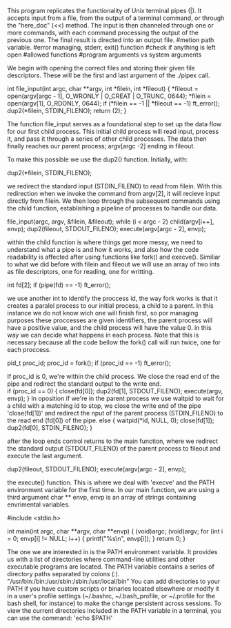 
This program replicates the functionality of Unix terminal pipes (|). It accepts input from a file, from the output of a terminal command, or through the "here_doc" (<<) method. The input is then channeled through one or more commands, with each command processing the output of the previous one. The final result is directed into an output file.
#metion path variable.
#error managing, stderr, exit() function
#check if anything is left open
#allowed functions
#program arguments vs system arguments

We begin with opening the correct files and storing their given file descriptors. These will be the first and last argument of the ./pipex call.

int	file_input(int argc, char **argv, int *filein, int *fileout)
{
	*fileout = open(argv[argc - 1], O_WRONLY | O_CREAT | O_TRUNC, 0644);
	*filein = open(argv[1], O_RDONLY, 0644);
	if (*filein == -1 || *fileout == -1)
		ft_error();
	dup2(*filein, STDIN_FILENO);
	return (2);
}

The function file_input serves as a foundational step to set up the data flow for our first child process. This initial child process will read input, process it, and pass it through a series of other child processes. The data then finally reaches our parent process; argv[argc -2] ending in fileout.

To make this possible we use the dup2() function. 
Initially, with:

dup2(*filein, STDIN_FILENO);

we redirect the standard input (STDIN_FILENO) to read from filein. With this redirection when we invoke the command from argv[2], it will recieve input directly from filein.
We then loop through the subsequent commands using the child function, establishing a pipeline of processes to handle our data.
		
  file_input(argc, argv, &filein, &fileout);
		while (i < argc - 2)
			child(argv[i++], envp);
		dup2(fileout, STDOUT_FILENO);
		execute(argv[argc - 2], envp);

  within the child function is where things get more messy, we need to understand what a pipe is and how it works, and also how the code readability is affected after using functions like fork() and execve().
  Similiar to what we did before with filein and fileout we will use an array of two ints as file descriptors, one for reading, one for writting.
	
int		fd[2];
if (pipe(fd) == -1)
    ft_error();

we use another int to identify the proccess id, the way fork works is that it creates a paralel process to our initial process, a child to a parent. In this instance we do not know wich one will finish first,
so por managing purposes these proccesses are given identifiers, the parent process will have a positive value, and the child process will have the value 0.
in this way we can decide what happens in each process. Note that this is necessary because all the code bellow the fork() call will run twice, one for each proccess.

pid_t	proc_id;
proc_id = fork();
if (proc_id == -1)
	ft_error();

If proc_id is 0, we're within the child process. We close the read end of the pipe and redirect the standard output to the write end.  
if (proc_id == 0)
{
	close(fd[0]);
	dup2(fd[1], STDOUT_FILENO);
	execute(argv, envp);
}
In oposition if we're in the parent process we use waitpid to wait for a child with a matching id to stop, we close the write end of the pipe 'close(fd[1])' and redirect the nput of the parent process (STDIN_FILENO) to the read end (fd[0]) of the pipe.
else
{
	waitpid(*id, NULL, 0);
	close(fd[1]);
	dup2(fd[0], STDIN_FILENO);
}

after the loop ends control returns to the main function, where we redirect the standard output (STDOUT_FILENO) of the parent process to fileout and execute the last argument. 

dup2(fileout, STDOUT_FILENO);
execute(argv[argc - 2], envp);

the execute() function. This is where we deal with 'execve' and the PATH environment variable for the first time.
In our main function, we are using a third argument char ** envp, envp is an array of strings containing envrimental variables. 

#include <stdio.h>

int main(int argc, char **argv, char **envp) {
    (void)argc;
	(void)argv;
	for (int i = 0; envp[i] != NULL; i++) {
        printf("%s\n", envp[i]);
    }
    return 0;
}

The one we are interested in is the PATH environment variable.
It provides us with a list of directories where command-line utilities and other executable programs are located. The PATH variable contains a series of directory paths separated by colons (:). "/usr/bin:/bin:/usr/sbin:/sbin:/usr/local/bin"
You can add directories to your PATH if you have custom scripts or binaries located elsewhere or modify it in a user's profile settings (~/.bashrc, ~/.bash_profile, or ~/.profile for the bash shell, for instance) to make the change persistent across sessions.
To view the current directories included in the PATH variable in a terminal, you can use the command: 'echo $PATH'


